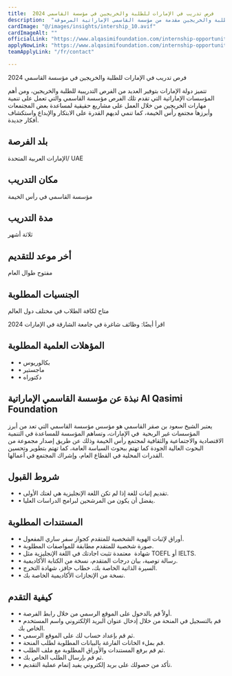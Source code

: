 ```yaml
---
title:  فرص تدريب في الإمارات للطلبة والخريجين في مؤسسة القاسمي 2024 
description:  "فرصة ذهبية للتدريب في الإمارات للطلبة والخريجين مقدمة من مؤسسة القاسمي الإماراتية المرموقة" 
cardImage: "@/images/insights/intership_10.avif" 
cardImageAlt: "" 
officialLink: "https://www.alqasimifoundation.com/internship-opportunities" 
applyNowLink: "https://www.alqasimifoundation.com/internship-opportunities" 
teamApplyLink: "/fr/contact"

---
```


فرص تدريب في الإمارات للطلبة والخريجين في مؤسسة القاسمي 2024

تتميز دولة الإمارات بتوفير العديد من الفرص التدريبية للطلبة والخريجين، ومن أهم المؤسسات الإماراتية التي تقدم تلك الفرص مؤسسة القاسمي والتي تعمل على تنمية مهارات الخريجين من خلال العمل على مشاريع حقيقية لمساعدة بعض المجتمعات وأبرزها مجتمع رأس الخيمة، كما تنمي لديهم القدرة على الابتكار والإبداع واستكشاف أفكار جديدة.

## بلد الفرصة

الإمارات العربية المتحدة/ UAE

## مكان التدريب

مؤسسة القاسمي في رأس الخيمة

## مدة التدريب

ثلاثة أشهر

## أخر موعد للتقديم

مفتوح طوال العام

## الجنسيات المطلوبة

متاح لكافة الطلاب في مختلف دول العالم

اقرأ أيضًا: وظائف شاغرة في جامعة الشارقة في الإمارات 2024

## المؤهلات العلمية المطلوبة

- • بكالوريوس
- • ماجستير
- • دكتوراه

## نبذة عن مؤسسة القاسمي الإماراتية Al Qasimi Foundation

يعتبر الشيخ سعود بن صقر القاسمي هو مؤسس مؤسسة القاسمي التي تعد من أبرز المؤسسات غير الربحية  في الإمارات، وتساهم المؤسسة للمساعدة في التنمية الاقتصادية والاجتماعية والثقافية لمجتمع رأس الخيمة وذلك عن طريق إصدار مجموعة من البحوث العالية الجودة كما تهتم ببحوث السياسة العامة، كما تهتم بتطوير وتحسين القدرات المحلية في القطاع العام، وإشراك المجتمع في أعمالها.

## شروط القبول

- • تقديم إثبات للغة إذا لم تكن اللغة الإنجليزية هي لغتك الأولى.
- • يفضل أن يكون من المرشحين لبرامج الدراسات العليا.

## المستندات المطلوبة

- • أوراق لإثبات الهوية الشخصية للمتقدم كجواز سفر ساري المفعول.
- • صورة شخصية للمتقدم مطابقة للمواصفات المطلوبة.
- • شهادة  معتمدة تثبت اجادتك في اللغة الإنجليزية مثل TOEFL أو IELTS.
- • رسالة توصية، بيان درجات المتقدم، نسخة من الكتابة الأكاديمية.
- • السيرة الذاتية الخاصة بك، خطاب حافز، شهادة التخرج.
- • نسخة من الإنجازات الأكاديمية الخاصة بك.

## كيفية التقدم

- • أولاً قم بالدخول على الموقع الرسمي من خلال رابط الفرصة.
- • قم بالتسجيل في المنحة من خلال إدخال عنوان البريد الإلكتروني واسم المستخدم الخاص بك.
- • ثم قم بإعداد حساب لك على الموقع الرسمي.
- • قم بملء الخانات الفارغة بالبيانات المطلوبة لطلب المنحة.
- • ثم قم برفع المستندات والأوراق المطلوبة مع ملف الطلب.
- • ثم قم بإرسال الطلب الخاص بك.
- • تأكد من حصولك على بريد إلكتروني يفيد إتمام عملية التقديم.

